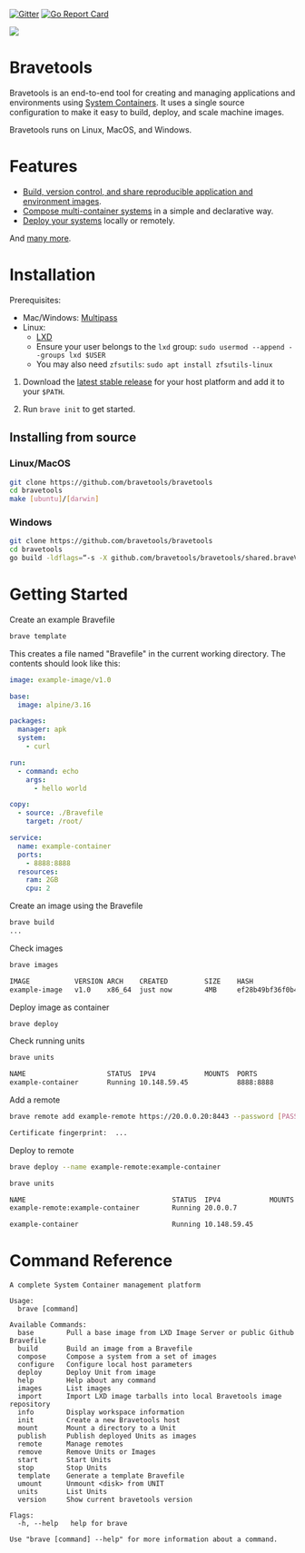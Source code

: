 [![Gitter](https://badges.gitter.im/bravetools/community.svg)](https://gitter.im/bravetools/community?utm_source=badge&utm_medium=badge&utm_campaign=pr-badge) [![Go Report Card](https://goreportcard.com/badge/github.com/bravetools/bravetools)](https://goreportcard.com/report/github.com/bravetools/bravetools)

![](https://github.com/bravetools/bravetools/blob/master/docs/assets/cli-bravetools-demo.gif)

# Bravetools
Bravetools is an end-to-end tool for creating and managing applications and environments using [System Containers](https://ubuntu.com/server/docs/containers-lxc). It uses a single source configuration to make it easy to build, deploy, and scale machine images.

Bravetools runs on Linux, MacOS, and Windows.

# Features

* [Build, version control, and share reproducible application and environment images](https://bravetools.github.io/bravetools/docs/bravefile/).
* [Compose multi-container systems](https://bravetools.github.io/bravetools/docs/compose/) in a simple and declarative way.
* [Deploy your systems](https://bravetools.github.io/bravetools/docs/cli/brave_deploy/) locally or remotely.

And [many more](https://bravetools.github.io/bravetools/intro/use_cases/).


# Installation

Prerequisites:

* Mac/Windows: [Multipass](https://multipass.run)
* Linux:
  - [LXD](https://linuxcontainers.org/lxd/getting-started-cli/)
  - Ensure your user belongs to the `lxd` group: `sudo usermod --append --groups lxd $USER`
  - You may also need `zfsutils`: `sudo apt install zfsutils-linux`

1. Download the [latest stable release](https://github.com/bravetools/bravetools/releases) for your host platform and add it to your `$PATH`.

2. Run `brave init` to get started.

## Installing from source

### Linux/MacOS
```bash
git clone https://github.com/bravetools/bravetools
cd bravetools
make [ubuntu]/[darwin]
```

### Windows
```bash
git clone https://github.com/bravetools/bravetools
cd bravetools
go build -ldflags=“-s -X github.com/bravetools/bravetools/shared.braveVersion=VERSION” -o brave.exe
```

# Getting Started
Create an example Bravefile
```bash
brave template
```
This creates a file named "Bravefile" in the current working directory. The contents should look like this:
```yaml
image: example-image/v1.0

base:
  image: alpine/3.16

packages:
  manager: apk
  system:
    - curl

run: 
  - command: echo
    args:
      - hello world

copy:
  - source: ./Bravefile
    target: /root/

service:
  name: example-container
  ports:
    - 8888:8888
  resources:
    ram: 2GB
    cpu: 2

```

Create an image using the Bravefile
```bash
brave build
...
```

Check images
```bash
brave images

IMAGE           VERSION ARCH    CREATED         SIZE    HASH
example-image   v1.0    x86_64  just now        4MB     ef28b49bf36f0b4b9cbad89ff67ef0ee
```

Deploy image as container
```bash
brave deploy
```

Check running units
```bash
brave units

NAME                    STATUS  IPV4            MOUNTS  PORTS     
example-container       Running 10.148.59.45            8888:8888
```

Add a remote
```bash
brave remote add example-remote https://20.0.0.20:8443 --password [PASSWORD]

Certificate fingerprint:  ...
```

Deploy to remote
```bash
brave deploy --name example-remote:example-container
```

```bash
brave units

NAME                                    STATUS  IPV4            MOUNTS  PORTS
example-remote:example-container        Running 20.0.0.7                8888:8888

example-container                       Running 10.148.59.45            8888:8888
```

# Command Reference

```
A complete System Container management platform

Usage:
  brave [command]

Available Commands:
  base        Pull a base image from LXD Image Server or public Github Bravefile
  build       Build an image from a Bravefile
  compose     Compose a system from a set of images
  configure   Configure local host parameters
  deploy      Deploy Unit from image
  help        Help about any command
  images      List images
  import      Import LXD image tarballs into local Bravetools image repository
  info        Display workspace information
  init        Create a new Bravetools host
  mount       Mount a directory to a Unit
  publish     Publish deployed Units as images
  remote      Manage remotes
  remove      Remove Units or Images
  start       Start Units
  stop        Stop Units
  template    Generate a template Bravefile
  umount      Unmount <disk> from UNIT
  units       List Units
  version     Show current bravetools version

Flags:
  -h, --help   help for brave

Use "brave [command] --help" for more information about a command.
```